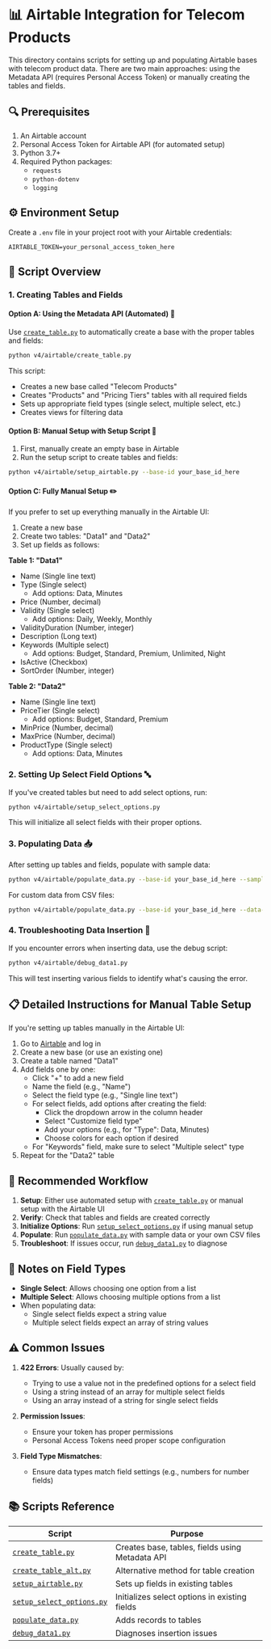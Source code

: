 # 📊 Airtable Integration for Telecom Products

This directory contains scripts for setting up and populating Airtable bases with telecom product data. There are two main approaches: using the Metadata API (requires Personal Access Token) or manually creating the tables and fields.

## 🔍 Prerequisites

1. An Airtable account
2. Personal Access Token for Airtable API (for automated setup)
3. Python 3.7+
4. Required Python packages:
   - `requests`
   - `python-dotenv`
   - `logging`

## ⚙️ Environment Setup

Create a `.env` file in your project root with your Airtable credentials:

```
AIRTABLE_TOKEN=your_personal_access_token_here
```

## 📝 Script Overview

### 1. Creating Tables and Fields

#### Option A: Using the Metadata API (Automated) 🚀

Use [`create_table.py`](./create_table.py) to automatically create a base with the proper tables and fields:

```bash
python v4/airtable/create_table.py
```

This script:
- Creates a new base called "Telecom Products"
- Creates "Products" and "Pricing Tiers" tables with all required fields
- Sets up appropriate field types (single select, multiple select, etc.)
- Creates views for filtering data

#### Option B: Manual Setup with Setup Script 🔧

1. First, manually create an empty base in Airtable
2. Run the setup script to create tables and fields:

```bash
python v4/airtable/setup_airtable.py --base-id your_base_id_here
```

#### Option C: Fully Manual Setup ✏️

If you prefer to set up everything manually in the Airtable UI:

1. Create a new base
2. Create two tables: "Data1" and "Data2"
3. Set up fields as follows:

**Table 1: "Data1"**
- Name (Single line text)
- Type (Single select)
    - Add options: Data, Minutes
- Price (Number, decimal)
- Validity (Single select)
    - Add options: Daily, Weekly, Monthly
- ValidityDuration (Number, integer)
- Description (Long text)
- Keywords (Multiple select)
    - Add options: Budget, Standard, Premium, Unlimited, Night
- IsActive (Checkbox)
- SortOrder (Number, integer)

**Table 2: "Data2"**
- Name (Single line text)
- PriceTier (Single select)
    - Add options: Budget, Standard, Premium
- MinPrice (Number, decimal)
- MaxPrice (Number, decimal)
- ProductType (Single select)
    - Add options: Data, Minutes

### 2. Setting Up Select Field Options 🔤

If you've created tables but need to add select options, run:

```bash
python v4/airtable/setup_select_options.py
```

This will initialize all select fields with their proper options.

### 3. Populating Data 📥

After setting up tables and fields, populate with sample data:

```bash
python v4/airtable/populate_data.py --base-id your_base_id_here --sample
```

For custom data from CSV files:

```bash
python v4/airtable/populate_data.py --base-id your_base_id_here --data-csv path/to/data.csv --minutes-csv path/to/minutes.csv
```

### 4. Troubleshooting Data Insertion 🐛

If you encounter errors when inserting data, use the debug script:

```bash
python v4/airtable/debug_data1.py
```

This will test inserting various fields to identify what's causing the error.

## 📋 Detailed Instructions for Manual Table Setup

If you're setting up tables manually in the Airtable UI:

1. Go to [Airtable](https://airtable.com) and log in
2. Create a new base (or use an existing one)
3. Create a table named "Data1"
4. Add fields one by one:
   - Click "+" to add a new field
   - Name the field (e.g., "Name")
   - Select the field type (e.g., "Single line text")
   - For select fields, add options after creating the field:
     - Click the dropdown arrow in the column header
     - Select "Customize field type"
     - Add your options (e.g., for "Type": Data, Minutes)
     - Choose colors for each option if desired
   - For "Keywords" field, make sure to select "Multiple select" type
5. Repeat for the "Data2" table

## 🔄 Recommended Workflow

1. **Setup**: Either use automated setup with [`create_table.py`](./create_table.py) or manual setup with the Airtable UI
2. **Verify**: Check that tables and fields are created correctly
3. **Initialize Options**: Run [`setup_select_options.py`](./setup_select_options.py) if using manual setup
4. **Populate**: Run [`populate_data.py`](./populate_data.py) with sample data or your own CSV files
5. **Troubleshoot**: If issues occur, run [`debug_data1.py`](./debug_data1.py) to diagnose

## 📝 Notes on Field Types

- **Single Select**: Allows choosing one option from a list
- **Multiple Select**: Allows choosing multiple options from a list
- When populating data:
  - Single select fields expect a string value
  - Multiple select fields expect an array of string values

## ⚠️ Common Issues

1. **422 Errors**: Usually caused by:
   - Trying to use a value not in the predefined options for a select field
   - Using a string instead of an array for multiple select fields
   - Using an array instead of a string for single select fields

2. **Permission Issues**:
   - Ensure your token has proper permissions
   - Personal Access Tokens need proper scope configuration

3. **Field Type Mismatches**:
   - Ensure data types match field settings (e.g., numbers for number fields)

## 📚 Scripts Reference

| Script | Purpose |
|--------|---------|
| [`create_table.py`](./create_table.py) | Creates base, tables, fields using Metadata API |
| [`create_table_alt.py`](./create_table_alt.py) | Alternative method for table creation |
| [`setup_airtable.py`](./setup_airtable.py) | Sets up fields in existing tables |
| [`setup_select_options.py`](./setup_select_options.py) | Initializes select options in existing fields |
| [`populate_data.py`](./populate_data.py) | Adds records to tables |
| [`debug_data1.py`](./debug_data1.py) | Diagnoses insertion issues |